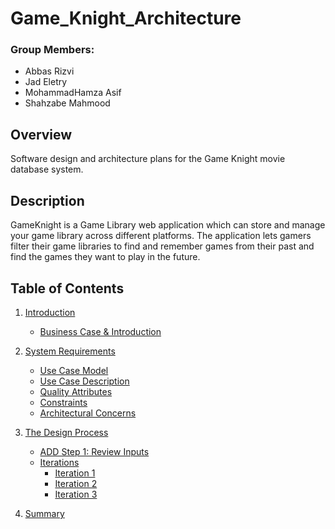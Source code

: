 # Game_Knight_Architecture
### Group Members: 
* Abbas Rizvi  
* Jad Eletry  
* MohammadHamza Asif  
* Shahzabe Mahmood  

## Overview 
Software design and architecture plans for the Game Knight movie database system. 

## Description
GameKnight is a Game Library web application which can store and manage your game library across different platforms. The application lets gamers filter their game libraries to find and remember games from their past and find the games they want to play in the future. 

## Table of Contents
1. [Introduction]()
    * [Business Case & Introduction]()
2. [System Requirements](https://github.com/Mohammad0336/Game_KnightArchitecture/tree/main/System%20Requirements)
    * [Use Case Model](https://github.com/Mohammad0336/Game_KnightArchitecture/blob/main/System%20Requirements/Use_Case_Model.pdf)
    * [Use Case Description](https://github.com/Mohammad0336/Game_KnightArchitecture/blob/main/System%20Requirements/Use_Case_Descriptions.pdf)
    * [Quality Attributes](https://github.com/Mohammad0336/Game_KnightArchitecture/blob/main/System%20Requirements/Quality_Attribute_Scenarios.pdf)
    * [Constraints](https://github.com/Mohammad0336/Game_KnightArchitecture/blob/main/System%20Requirements/Constraints.pdf)
    * [Architectural Concerns](https://github.com/Mohammad0336/Game_KnightArchitecture/blob/main/System%20Requirements/Architectural_Concerns.pdf)

3. [The Design Process](https://github.com/Mohammad0336/Game_KnightArchitecture/tree/main/Design%20Process)
    * [ADD Step 1: Review Inputs](https://github.com/Mohammad0336/Game_KnightArchitecture/blob/main/Design%20Process/Step1_Review_Inputs.pdf)
    * [Iterations](https://github.com/Mohammad0336/Game_KnightArchitecture/tree/main/Design%20Process/Iterations)
        * [Iteration 1](https://github.com/Mohammad0336/Game_KnightArchitecture/blob/main/Design%20Process/Iterations/Iteration1.pdf)
        * [Iteration 2](https://github.com/Mohammad0336/Game_KnightArchitecture/blob/main/Design%20Process/Iterations/Iteration2.pdf)
        * [Iteration 3](https://github.com/Mohammad0336/Game_KnightArchitecture/blob/main/Design%20Process/Iterations/Iteration3.pdf)

 4. [Summary](https://github.com/Mohammad0336/Game_KnightArchitecture/blob/main/Summary.pdf)
